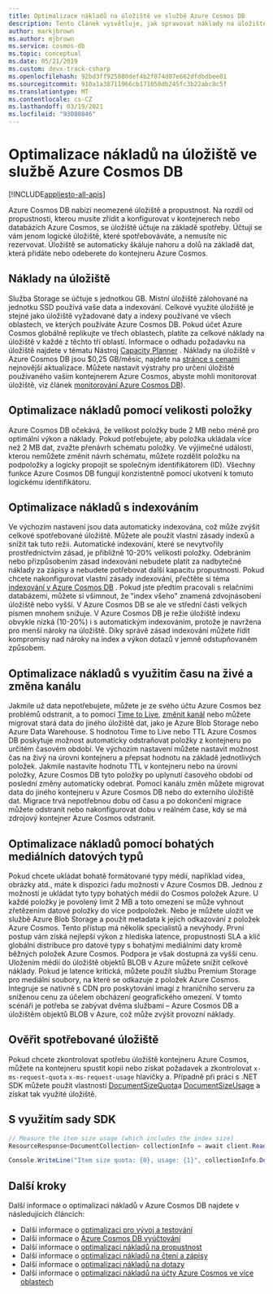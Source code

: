 ```yaml
---
title: Optimalizace nákladů na úložiště ve službě Azure Cosmos DB
description: Tento článek vysvětluje, jak spravovat náklady na úložiště pro data uložená v Azure Cosmos DB
author: markjbrown
ms.author: mjbrown
ms.service: cosmos-db
ms.topic: conceptual
ms.date: 05/21/2019
ms.custom: devx-track-csharp
ms.openlocfilehash: 92bd3ff925080def4b2f074d07e662dfdbdbee01
ms.sourcegitcommit: 910a1a38711966cb171050db245fc3b22abc8c5f
ms.translationtype: MT
ms.contentlocale: cs-CZ
ms.lasthandoff: 03/19/2021
ms.locfileid: "93080846"
---
```

# <a name="optimize-storage-cost-in-azure-cosmos-db"></a>Optimalizace nákladů na úložiště ve službě Azure Cosmos DB
[!INCLUDE[appliesto-all-apis](includes/appliesto-all-apis.md)]

Azure Cosmos DB nabízí neomezené úložiště a propustnost. Na rozdíl od propustnosti, kterou musíte zřídit a konfigurovat v kontejnerech nebo databázích Azure Cosmos, se úložiště účtuje na základě spotřeby. Účtují se vám jenom logické úložiště, které spotřebováváte, a nemusíte nic rezervovat. Úložiště se automaticky škáluje nahoru a dolů na základě dat, která přidáte nebo odeberete do kontejneru Azure Cosmos.

## <a name="storage-cost"></a>Náklady na úložiště

Služba Storage se účtuje s jednotkou GB. Místní úložiště zálohované na jednotku SSD používá vaše data a indexování. Celkové využité úložiště je stejné jako úložiště vyžadované daty a indexy používané ve všech oblastech, ve kterých používáte Azure Cosmos DB. Pokud účet Azure Cosmos globálně replikujte ve třech oblastech, platíte za celkové náklady na úložiště v každé z těchto tří oblastí. Informace o odhadu požadavku na úložiště najdete v tématu Nástroj [Capacity Planner](https://www.documentdb.com/capacityplanner) . Náklady na úložiště v Azure Cosmos DB jsou $0,25 GB/měsíc, najdete na [stránce s cenami](https://azure.microsoft.com/pricing/details/cosmos-db/) nejnovější aktualizace. Můžete nastavit výstrahy pro určení úložiště používaného vaším kontejnerem Azure Cosmos, abyste mohli monitorovat úložiště, viz článek [monitorování Azure Cosmos DB](./monitor-cosmos-db.md)).

## <a name="optimize-cost-with-item-size"></a>Optimalizace nákladů pomocí velikosti položky

Azure Cosmos DB očekává, že velikost položky bude 2 MB nebo méně pro optimální výkon a náklady. Pokud potřebujete, aby položka ukládala více než 2 MB dat, zvažte přenávrh schématu položky. Ve výjimečné události, kterou nemůžete změnit návrh schématu, můžete rozdělit položku na podpoložky a logicky propojit se společným identifikátorem (ID). Všechny funkce Azure Cosmos DB fungují konzistentně pomocí ukotvení k tomuto logickému identifikátoru.

## <a name="optimize-cost-with-indexing"></a>Optimalizace nákladů s indexováním

Ve výchozím nastavení jsou data automaticky indexována, což může zvýšit celkové spotřebované úložiště. Můžete ale použít vlastní zásady indexů a snížit tak tuto režii. Automatické indexování, které se nevytvořily prostřednictvím zásad, je přibližně 10-20% velikosti položky. Odebráním nebo přizpůsobením zásad indexování nebudete platit za nadbytečné náklady za zápisy a nebudete potřebovat další kapacitu propustnosti. Pokud chcete nakonfigurovat vlastní zásady indexování, přečtěte si téma [indexování v Azure Cosmos DB](index-policy.md) . Pokud jste předtím pracovali s relačními databázemi, můžete si všimnout, že "index všeho" znamená zdvojnásobení úložiště nebo vyšší. V Azure Cosmos DB se ale ve střední části velkých písmen mnohem snižuje. V Azure Cosmos DB je režie úložiště indexu obvykle nízká (10-20%) i s automatickým indexováním, protože je navržena pro menší nároky na úložiště. Díky správě zásad indexování můžete řídit kompromisy nad nároky na index a výkon dotazů v jemně odstupňovaném způsobem.

## <a name="optimize-cost-with-time-to-live-and-change-feed"></a>Optimalizace nákladů s využitím času na živé a změna kanálu

Jakmile už data nepotřebujete, můžete je ze svého účtu Azure Cosmos bez problémů odstranit, a to pomocí [Time to Live](time-to-live.md), [změnit kanál](change-feed.md) nebo můžete migrovat stará data do jiného úložiště dat, jako je Azure Blob Storage nebo Azure Data Warehouse. S hodnotou Time to Live nebo TTL Azure Cosmos DB poskytuje možnost automaticky odstraňovat položky z kontejneru po určitém časovém období. Ve výchozím nastavení můžete nastavit možnost čas na živý na úrovni kontejneru a přepsat hodnotu na základě jednotlivých položek. Jakmile nastavíte hodnotu TTL v kontejneru nebo na úrovni položky, Azure Cosmos DB tyto položky po uplynutí časového období od poslední změny automaticky odebrat. Pomocí kanálu změn můžete migrovat data do jiného kontejneru v Azure Cosmos DB nebo do externího úložiště dat. Migrace trvá nepotřebnou dobu od času a po dokončení migrace můžete odstranit nebo nakonfigurovat dobu v reálném čase, kdy se má zdrojový kontejner Azure Cosmos odstranit.

## <a name="optimize-cost-with-rich-media-data-types"></a>Optimalizace nákladů pomocí bohatých mediálních datových typů 

Pokud chcete ukládat bohatě formátované typy médií, například videa, obrázky atd., máte k dispozici řadu možností v Azure Cosmos DB. Jednou z možností je ukládat tyto typy bohatých médií do Cosmos položek Azure. U každé položky je povolený limit 2 MB a toto omezení se může vyhnout zřetězením datové položky do více podpoložek. Nebo je můžete uložit ve službě Azure Blob Storage a použít metadata k jejich odkazování z položek Azure Cosmos. Tento přístup má několik specialistů a nevýhody. První postup vám získá nejlepší výkon z hlediska latence, propustnosti SLA a klíč globální distribuce pro datové typy s bohatými mediálními daty kromě běžných položek Azure Cosmos. Podpora je však dostupná za vyšší cenu. Uložením médií do úložiště objektů BLOB v Azure můžete snížit celkové náklady. Pokud je latence kritická, můžete použít službu Premium Storage pro mediální soubory, na které se odkazuje z položek Azure Cosmos. Integruje se nativně s CDN pro poskytování imagí z hraničního serveru za sníženou cenu za účelem obcházení geografického omezení. V tomto scénáři je potřeba se zabývat dvěma službami – Azure Cosmos DB a úložištěm objektů BLOB v Azure, což může zvýšit provozní náklady. 

## <a name="check-storage-consumed"></a>Ověřit spotřebované úložiště

Pokud chcete zkontrolovat spotřebu úložiště kontejneru Azure Cosmos, můžete na kontejneru spustit kopii nebo získat požadavek a zkontrolovat `x-ms-request-quota` `x-ms-request-usage` hlavičky a. Případně při práci s .NET SDK můžete použít vlastnosti [DocumentSizeQuota](/previous-versions/azure/dn850325(v%3Dazure.100))a [DocumentSizeUsage](/previous-versions/azure/dn850324(v=azure.100)) a získat tak využité úložiště.

## <a name="using-sdk"></a>S využitím sady SDK

```csharp
// Measure the item size usage (which includes the index size)
ResourceResponse<DocumentCollection> collectionInfo = await client.ReadDocumentCollectionAsync(UriFactory.CreateDocumentCollectionUri("db", "coll"));   

Console.WriteLine("Item size quota: {0}, usage: {1}", collectionInfo.DocumentQuota, collectionInfo.DocumentUsage);
```

## <a name="next-steps"></a>Další kroky

Další informace o optimalizaci nákladů v Azure Cosmos DB najdete v následujících článcích:

* Další informace o [optimalizaci pro vývoj a testování](optimize-dev-test.md)
* Další informace o [Azure Cosmos DB vyúčtování](understand-your-bill.md)
* Další informace o [optimalizaci nákladů na propustnost](optimize-cost-throughput.md)
* Další informace o [optimalizaci nákladů na čtení a zápisy](optimize-cost-reads-writes.md)
* Další informace o [optimalizaci nákladů na dotazy](./optimize-cost-reads-writes.md)
* Další informace o [optimalizaci nákladů na účty Azure Cosmos ve více oblastech](optimize-cost-regions.md)
